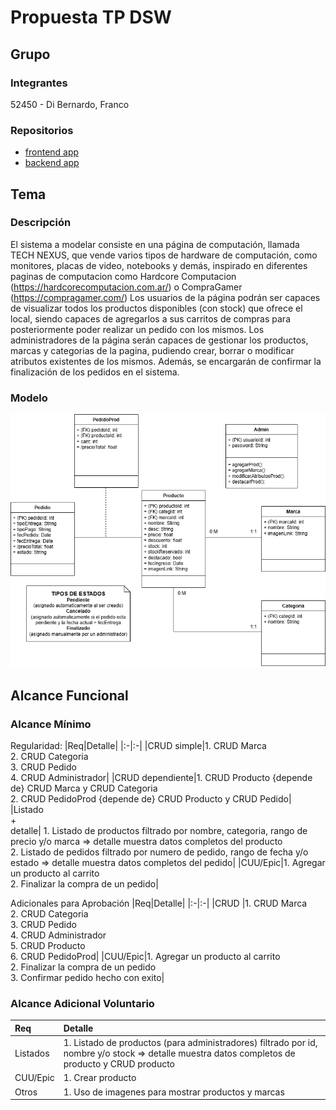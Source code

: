 # Propuesta TP DSW

## Grupo
### Integrantes
52450 - Di Bernardo, Franco

### Repositorios
* [frontend app](https://github.com/FDB-52450/proyectoDSW-frontend)
* [backend app](https://github.com/FDB-52450/proyectoDSW-backend)

## Tema
### Descripción
 El sistema a modelar consiste en una página de computación, llamada TECH NEXUS, que vende varios tipos de hardware de computación, como monitores, placas de video, notebooks y demás, inspirado en diferentes paginas de computacion como Hardcore Computacion (https://hardcorecomputacion.com.ar/) o CompraGamer (https://compragamer.com/)
 Los usuarios de la página podrán ser capaces de visualizar todos los productos disponibles (con stock) que ofrece el local, siendo capaces de agregarlos a sus carritos de compras para posteriormente poder realizar un pedido con los mismos.
 Los administradores de la página serán capaces de gestionar los productos, marcas y categorias de la pagina, pudiendo crear, borrar o modificar atributos existentes de los mismos. Además, se encargarán de confirmar la finalización de los pedidos en el sistema.


### Modelo
![](https://github.com/FDB-52450/tp/blob/eabe2efc290343a5583ff694b95a9ec6f1cb6ac2/modeloDominio-paginaHardware.png)

## Alcance Funcional 

### Alcance Mínimo

Regularidad:
|Req|Detalle|
|:-|:-|
|CRUD simple|1. CRUD Marca<br>2. CRUD Categoria<br>3. CRUD Pedido<br>4. CRUD Administrador|
|CRUD dependiente|1. CRUD Producto {depende de} CRUD Marca y CRUD Categoria<br>2. CRUD PedidoProd {depende de} CRUD Producto y CRUD Pedido|
|Listado<br>+<br>detalle| 1. Listado de productos filtrado por nombre, categoria, rango de precio y/o marca => detalle muestra datos completos del producto<br> 2. Listado de pedidos filtrado por numero de pedido, rango de fecha y/o estado => detalle muestra datos completos del pedido|
|CUU/Epic|1. Agregar un producto al carrito<br>2. Finalizar la compra de un pedido|


Adicionales para Aprobación
|Req|Detalle|
|:-|:-|
|CRUD |1. CRUD Marca<br>2. CRUD Categoria<br>3. CRUD Pedido<br>4. CRUD Administrador<br>5. CRUD Producto<br>6. CRUD PedidoProd|
|CUU/Epic|1. Agregar un producto al carrito<br>2. Finalizar la compra de un pedido<br>3. Confirmar pedido hecho con exito|


### Alcance Adicional Voluntario

|Req|Detalle|
|:-|:-|
|Listados |1. Listado de productos (para administradores) filtrado por id, nombre y/o stock => detalle muestra datos completos de producto y CRUD producto|
|CUU/Epic|1. Crear producto|
|Otros|1. Uso de imagenes para mostrar productos y marcas|

